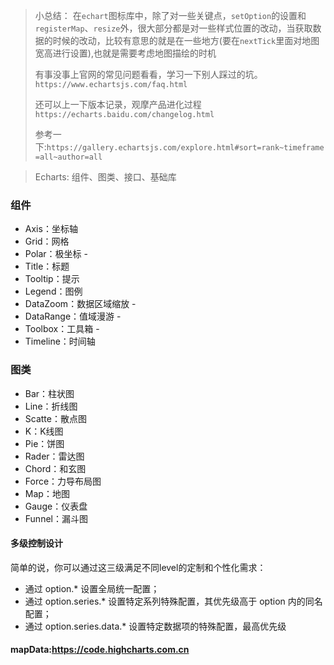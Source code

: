> 小总结： 在`echart`图标库中，除了对一些关键点，`setOption`的设置和`registerMap`、`resize`外，很大部分都是对一些样式位置的改动，当获取数据的时候的改动，比较有意思的就是在一些地方(要在`nextTick`里面对地图宽高进行设置),也就是需要考虑地图描绘的时机
>
> 有事没事上官网的常见问题看看，学习一下别人踩过的坑。`https://www.echartsjs.com/faq.html`
>
> 还可以上一下版本记录，观摩产品进化过程`https://echarts.baidu.com/changelog.html`
>
> 参考一下:`https://gallery.echartsjs.com/explore.html#sort=rank~timeframe=all~author=all`

> Echarts: 组件、图类、接口、基础库

### 组件

-  Axis：坐标轴
-  Grid：网格
-  Polar：极坐标  - 
-  Title：标题 
-  Tooltip：提示
-  Legend：图例
-  DataZoom：数据区域缩放 -
-  DataRange：值域漫游 -
-  Toolbox：工具箱 -
-  Timeline：时间轴

### 图类

- Bar：柱状图
- Line：折线图
- Scatte：散点图
- K：K线图
- Pie：饼图
- Rader：雷达图
- Chord：和玄图
- Force：力导布局图
- Map：地图
- Gauge：仪表盘
- Funnel：漏斗图

#### 多级控制设计

简单的说，你可以通过这三级满足不同level的定制和个性化需求：

- 通过 option.* 设置全局统一配置；
- 通过 option.series.* 设置特定系列特殊配置，其优先级高于 option 内的同名配置；
- 通过 option.series.data.* 设置特定数据项的特殊配置，最高优先级



#### mapData:https://code.highcharts.com.cn



